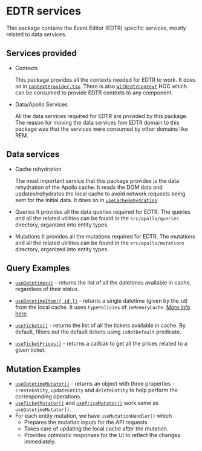 # EDTR services

This package contains the Event Editor (EDTR) specific services, mostly related to data services.

## Services provided

-   Contexts

    This package provides all the contexts needed for EDTR to work. It does so in [`ContextProvider.tsx`](./src/context/ContextProvider.tsx). There is also [`withEdtrContext`](./src/context/withEdtrContext.tsx) HOC which can be consumed to provide EDTR contexts to any component.

-   Data/Apollo Services

    All the data services required for EDTR are provided by this package. The reason for moving the data services fom EDTR domain to this package was that the services were consumed by other domains like REM.

## Data services

-   Cache rehydration

    The most important service that this package provides is the data rehydration of the Apollo cache. It reads the DOM data and updates/rehydrates the local cache to avoid network requests being sent for the initial data. It does so in [`useCacheRehydration`](./src/apollo/initialization/useCacheRehydration.ts).

-   Queries
    It provides all the data queries required for EDTR. The queries and all the related utilities can be found in the `src/apollo/queries` directory, organized into entity types.

-   Mutations
    It provides all the mutations required for EDTR. The mutations and all the related utilities can be found in the `src/apollo/mutations` directory, organized into entity types.

## Query Examples

-   [`useDatetimes()`](./src/apollo/queries/datetimes/useDatetimes.ts) - returns the list of all the datetimes available in cache, regardless of their status.

-   [`useDatetimeItem({ id })`](./src/apollo/queries/datetimes/useDatetimeItem.ts) - returns a single datetime (given by the `id`) from the local cache. It uses `typePolicies` of `InMemoryCache`. [More info here](../data/README.md#how-our-local-cache-works).

-   [`useTickets()`](./src/apollo/queries/tickets/useTickets.ts) - returns the list of all the tickets available in cache. By default, filters out the default tickets using `isNotDefault` predicate.

-   [`useTicketPrices()`](./src/apollo/queries/tickets/useTicketPrices.ts) - returns a callbak to get all the prices related to a given ticket.

## Mutation Examples

-   [`useDatetimeMutator()`](./src/apollo/mutations/datetimes/useDatetimeMutator.ts) - returns an object with three properties - `createEntity`, `updateEntity` and `deleteEntity` to help perform the corresponding operations.
-   [`useTicketMutator()`](./src/apollo/mutations/tickets/useTicketMutator.ts) and [`usePriceMutator()`](./src/apollo/mutations/prices/usePriceMutator.ts) work same as `useDatetimeMutator()`.
-   For each entity mutation, we have `useMutationHandler()` which
    -   Prepares the mutation inputs for the API requests
    -   Takes care of updating the local cache after the mutation.
    -   Provides optimistic responses for the UI to reflect the changes immediately.
